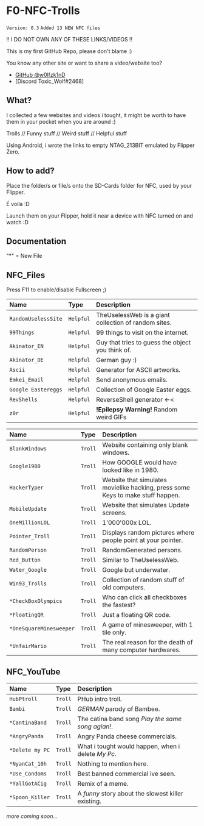 # F0-NFC-Trolls

`Version: 0.3`
  `Added 13 NEW NFC files`

!! I DO NOT OWN ANY OF THESE LINKS/VIDEOS !!

This is my first GitHub Repo, please don't blame :)

You know any other site or want to share a video/website too?

- [GitHub @w0lfzk1nD](https://github.com/w0lfzk1n)
- [Discord Toxic_Wolf#2468]


## What?

I collected a few websites and videos i tought, it might be worth to have them in your pocket when you are around :)

Trolls // Funny stuff // Weird stuff // Helpful stuff

Using Android, i wrote the links to empty NTAG_213BIT emulated by Flipper Zero.

## How to add?
Place the folder/s or file/s onto the SD-Cards folder for NFC, used by your Flipper.

É voila :D 

Launch them on your Flipper, hold it near a device with NFC turned on and watch :D 

## Documentation

"*" = New File

## NFC_Files

Press F11 to enable/disable Fullscreen ;)

| Name      | Type     | Description                |
| :-------- | :------- | :------------------------- |
| `RandomUselessSite` | `Helpful` | TheUselessWeb is a giant collection of random sites. |
| `99Things` | `Helpful` | 99 things to visit on the internet. |
| `Akinator_EN` | `Helpful` | Guy that tries to guess the object you think of. |
| `Akinator_DE` | `Helpful` | German guy :) |
| `Ascii` | `Helpful` | Generator for ASCII artworks. |
| `Emkei_Email` | `Helpful` | Send anonymous emails. |
| `Google Eastereggs` | `Helpful` | Collection of Google Easter eggs. |
| `RevShells` | `Helpful` | ReverseShell generator <-< |
| `z0r` | `Helpful` | **!Epilepsy Warning!** Random weird GIFs|

| Name      | Type     | Description                |
| :-------- | :------- | :------------------------- |
| `BlankWindows` | `Troll` | Website containing only blank windows. |
| `Google1980` | `Troll` | How GOOGLE would have looked like in 1980. |
| `HackerTyper` | `Troll` | Website that simulates movielike hacking, press some Keys to make stuff happen. |
| `MobileUpdate` | `Troll` | Website that simulates Update screens. |
| `OneMillionLOL` | `Troll` | 1'000'000x LOL. |
| `Pointer_Troll` | `Troll` | Displays random pictures where people point at your pointer. |
| `RandomPerson` | `Troll` | RandomGenerated persons. |
| `Red_Button` | `Troll` | Similar to TheUselessWeb. |
| `Water_Google` | `Troll` | Google but underwater. |
| `Win93_Trolls` | `Troll` | Collection of random stuff of old computers. |
| `*CheckBoxOlympics` | `Troll` | Who can click all checkboxes the fastest? |
| `*FloatingQR` | `Troll` | Just a floating QR code. |
| `*OneSquareMinesweeper` | `Troll` | A game of minesweeper, with 1 tile only. |
| `*UnfairMario` | `Troll` | The real reason for the death of many computer hardwares. |


## NFC_YouTube

| Name      | Type     | Description                |
| :-------- | :------- | :------------------------- |
| `HubPtroll` | `Troll` | PHub intro troll. |
| `Bambi` | `Troll` | *GERMAN* parody of Bambee. |
| `*CantinaBand` | `Troll` | The catina band song *Play the same song agian!*. |
| `*AngryPanda` | `Troll` | Angry Panda cheese commercials. |
| `*Delete my PC` | `Troll` | What i tought would happen, when i delete *My Pc*. |
| `*NyanCat_10h` | `Troll` | Nothing to mention here. |
| `*Use_Condoms` | `Troll` | Best banned commercial ive seen. |
| `*YallGotACig` | `Troll` | Remix of a meme. |
| `*Spoon_Killer` | `Troll` | A *funny* story about the slowest killer existing. |

*more coming soon...*
